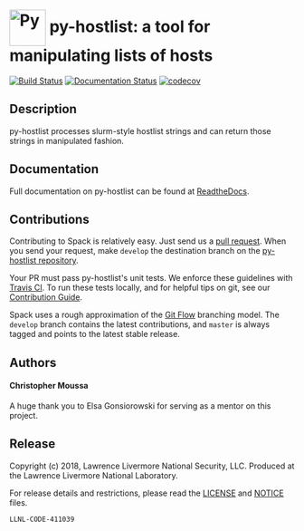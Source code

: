 # <img src="https://openclipart.org/download/284280/publicdomainq-0008487gctues.svg" width="64" valign="middle" alt="Py"/> py-hostlist: a tool for manipulating lists of hosts

[![Build Status](https://travis-ci.org/LLNL/py-hostlist.svg?branch=master)](https://travis-ci.org/LLNL/py-hostlist)
[![Documentation Status](https://readthedocs.org/projects/py-hostlist/badge/?version=latest)](https://py-hostlist.readthedocs.io/en/latest/?badge=latest)
[![codecov](https://codecov.io/gh/LLNL/py-hostlist/branch/master/graph/badge.svg)](https://codecov.io/gh/LLNL/py-hostlist)

## Description

py-hostlist processes slurm-style hostlist strings and can return those strings in manipulated fashion. 

## Documentation

Full documentation on py-hostlist can be found at [ReadtheDocs](https://py-hostlist.readthedocs.io/en/latest/index.html#).

## Contributions

Contributing to Spack is relatively easy.  Just send us a
[pull request](https://help.github.com/articles/using-pull-requests/).
When you send your request, make ``develop`` the destination branch on the
[py-hostlist repository](https://github.com/LLNL/py-hostlist).

Your PR must pass py-hostlist's unit tests. We enforce these guidelines with [Travis CI](https://travis-ci.org/LLNL/py-hostlist). To run these tests locally, and for helpful tips on git, see our [Contribution Guide](https://py-hostlist.readthedocs.io/en/latest/contribution_guide.html).

Spack uses a rough approximation of the [Git Flow](http://nvie.com/posts/a-successful-git-branching-model/) branching model. The ``develop`` branch contains the latest contributions, and ``master`` is always tagged and points to the latest stable release.

## Authors

#### Christopher Moussa

A huge thank you to Elsa Gonsiorowski for serving as a mentor on this project. 

## Release

Copyright (c) 2018, Lawrence Livermore National Security, LLC.
Produced at the Lawrence Livermore National Laboratory.

For release details and restrictions, please read the [LICENSE](https://github.com/LLNL/py-hostlist/blob/master/LICENSE) and [NOTICE](https://github.com/LLNL/py-hostlist/blob/master/NOTICE) files.

`LLNL-CODE-411039`